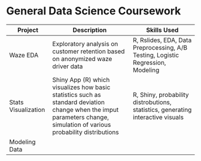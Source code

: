 # General Data Science Coursework 


| Project | Description | Skills Used | 
| ----------- | ----------- |----------- |
| Waze EDA | Exploratory analysis on customer retention based on anonymized waze driver data | R, Rslides, EDA, Data Preprocessing, A/B Testing, Logistic Regression, Modeling | 
| Stats Visualization | Shiny App (R) which visualizes how basic statistics such as standard deviation change when the imput parameters change, simulation of various probability distributions | R, Shiny, probability distrobutions, statistics, generating interactive visuals |
| Modeling Data | 
